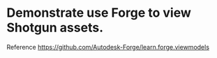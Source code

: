 # Demonstrate use Forge to view Shotgun assets.

Reference https://github.com/Autodesk-Forge/learn.forge.viewmodels
